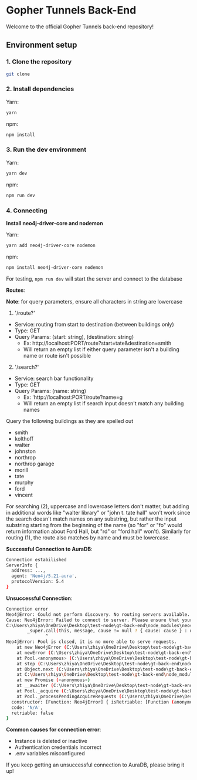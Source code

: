 # Gopher Tunnels Back-End

Welcome to the official Gopher Tunnels back-end repository!

## Environment setup

### 1. Clone the repository

```bash
git clone
```

### 2. Install dependencies

Yarn:

```bash
yarn
```

npm:

```bash
npm install
```

### 3. Run the dev environment

Yarn:

```bash
yarn dev
```

npm:

```bash
npm run dev
```

### 4. Connecting
**Install neo4j-driver-core and nodemon**

Yarn:

```bash
yarn add neo4j-driver-core nodemon
```

npm:

```bash
npm install neo4j-driver-core nodemon
```

For testing, ```npm run dev``` will start the server and connect to the database

**Routes**:

**Note**: for query parameters, ensure all characters in string are lowercase

1. '/route?'
- Service: routing from start to destination (between buildings only)
- Type: GET
- Query Params: (start: string), (destination: string)
  - Ex: http://localhost:PORT/route?start=tate&destination=smith
  - Will return an empty list if either query parameter isn't a building name or route isn't possible

2. '/search?'
- Service: search bar functionality
- Type: GET
- Query Params: (name: string)
  - Ex: 'http://localhost:PORT/route?name=g
  - Will return an empty list if search input doesn't match any building names

Query the following buildings as they are spelled out
  - smith
  - kolthoff
  - walter
  - johnston
  - northrop
  - northrop garage
  - morill
  - tate
  - murphy
  - ford
  - vincent

For searching (2), uppercase and lowercase letters don't matter, but adding in additional words like "walter library" or "john t. tate hall" won't work since the search doesn't match names on any substring, but rather the input substring starting from the beginning of the name (so "for" or "fo" would return information about Ford Hall, but "rd" or "ford hall" won't). Similarly for routing (1), the route also matches by name and must be lowercase.

**Successful Connection to AuraDB**:

```bash
Connection estabilished
ServerInfo {
  address: ...,
  agent: 'Neo4j/5.21-aura',
  protocolVersion: 5.4
}
```

**Unsuccessful Connection**:

```bash
Connection error
Neo4jError: Could not perform discovery. No routing servers available. Known routing table: RoutingTable[database=default database, expirationTime=0, currentTime=1720306255689, routers=[], readers=[], writers=[]]
Cause: Neo4jError: Failed to connect to server. Please ensure that your database is listening on the correct host and port and that you have compatible encryption settings both on Neo4j server and driver. Note that the default encryption setting has changed in Neo4j 4.0. Caused by: getaddrinfo ENOTFOUND 45511ca4.databases.neo4j.io
C:\Users\zhiya\OneDrive\Desktop\test-node\gt-back-end\node_modules\neo4j-driver-bolt-connection\node_modules\neo4j-driver-core\lib\error.js:75
        _super.call(this, message, cause != null ? { cause: cause } : undefined) || this;
               ^
Neo4jError: Pool is closed, it is no more able to serve requests.
    at new Neo4jError (C:\Users\zhiya\OneDrive\Desktop\test-node\gt-back-end\node_modules\neo4j-driver-bolt-connection\node_modules\neo4j-driver-core\lib\error.js:75:16)
    at newError (C:\Users\zhiya\OneDrive\Desktop\test-node\gt-back-end\node_modules\neo4j-driver-bolt-connection\node_modules\neo4j-driver-core\lib\error.js:111:12)
    at Pool.<anonymous> (C:\Users\zhiya\OneDrive\Desktop\test-node\gt-back-end\node_modules\neo4j-driver-bolt-connection\lib\pool\pool.js:229:68)
    at step (C:\Users\zhiya\OneDrive\Desktop\test-node\gt-back-end\node_modules\neo4j-driver-bolt-connection\lib\pool\pool.js:49:23)
    at Object.next (C:\Users\zhiya\OneDrive\Desktop\test-node\gt-back-end\node_modules\neo4j-driver-bolt-connection\lib\pool\pool.js:30:53)
    at C:\Users\zhiya\OneDrive\Desktop\test-node\gt-back-end\node_modules\neo4j-driver-bolt-connection\lib\pool\pool.js:24:71
    at new Promise (<anonymous>)
    at __awaiter (C:\Users\zhiya\OneDrive\Desktop\test-node\gt-back-end\node_modules\neo4j-driver-bolt-connection\lib\pool\pool.js:20:12)
    at Pool._acquire (C:\Users\zhiya\OneDrive\Desktop\test-node\gt-back-end\node_modules\neo4j-driver-bolt-connection\lib\pool\pool.js:222:16)
    at Pool._processPendingAcquireRequests (C:\Users\zhiya\OneDrive\Desktop\test-node\gt-back-end\node_modules\neo4j-driver-bolt-connection\lib\pool\pool.js:401:22) {
  constructor: [Function: Neo4jError] { isRetriable: [Function (anonymous)] },
  code: 'N/A',
  retriable: false
}
```

**Common causes for connection error**:
- Instance is deleted or inactive
- Authentication credentials incorrect
- .env variables misconfigured

If you keep getting an unsuccessful connection to AuraDB, please bring it up!
